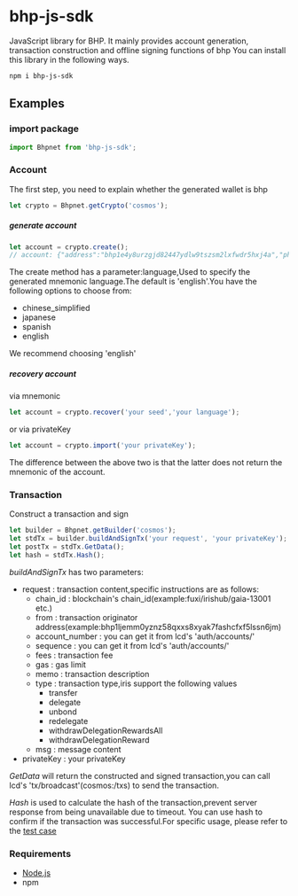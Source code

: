 # bhp-js-sdk
JavaScript library for BHP. It mainly provides account generation, transaction construction and offline signing functions of bhp You can install this library in the following ways.
```bash
npm i bhp-js-sdk
```

## Examples

### import package

```js
import Bhpnet from 'bhp-js-sdk';
```

### Account
The first step, you need to explain whether the generated wallet is bhp
```js
let crypto = Bhpnet.getCrypto('cosmos');
```

##### generate account
```js
let account = crypto.create();
// account: {"address":"bhp1e4y8urzgjd82447ydlw9tszsm2lxfwdr5hxj4a","phrase":"carbon when squeeze ginger rather science taxi disagree safe season mango teach trust open baby immune nephew youth nothing afraid sick prefer daughter throw","privateKey":"436EB1ACE1D9D8F4EA519D050FF16ADD4B9CAF3D6D0917411857318259022EFF","publicKey":"fap1addwnpepqw36efnhzgurxaq3mxsgf4fjm280dehh20w03u3726arm0deagne5u254g2"}
```
The create method has a parameter:language,Used to specify the generated mnemonic language.The default is 'english'.You have the following options to choose from:
- chinese_simplified
- japanese
- spanish
- english

We recommend choosing 'english'

##### recovery account
via mnemonic
```js
let account = crypto.recover('your seed','your language');

```
or via privateKey

```js
let account = crypto.import('your privateKey');
```
The difference between the above two is that the latter does not return the mnemonic of the account.

### Transaction
Construct a transaction and sign
```js
let builder = Bhpnet.getBuilder('cosmos');
let stdTx = builder.buildAndSignTx('your request', 'your privateKey');
let postTx = stdTx.GetData();
let hash = stdTx.Hash();
```
*buildAndSignTx* has two parameters: 
- request : transaction content,specific instructions are as follows:
    - chain_id : blockchain's chain_id(example:fuxi/irishub/gaia-13001 etc.)
    - from : transaction originator address(example:bhp1ljemm0yznz58qxxs8xyak7fashcfxf5lssn6jm)
    - account_number : you can get it from lcd's 'auth/accounts/'
    - sequence : you can get it from lcd's 'auth/accounts/'
    - fees : transaction fee
    - gas : gas limit
    - memo : transaction description
    - type : transaction type,iris support the following values
        - transfer
        - delegate
        - unbond
        - redelegate
        - withdrawDelegationRewardsAll
        - withdrawDelegationReward
    - msg : message content
- privateKey : your privateKey

*GetData* will return the constructed and signed transaction,you can call lcd's 'tx/broadcast'(cosmos:/txs) to send the transaction.

*Hash* is used to calculate the hash of the transaction,prevent server response from being unavailable due to timeout. You can use hash to confirm if the transaction was successful.For specific usage, please refer to the [test case](./test)
        
### Requirements

* [Node.js](https://nodejs.org)
* npm

